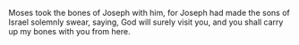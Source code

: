 Moses took the bones of Joseph with him, for Joseph had made the sons of Israel solemnly swear, saying, God will surely visit you, and you shall carry up my bones with you from here.
